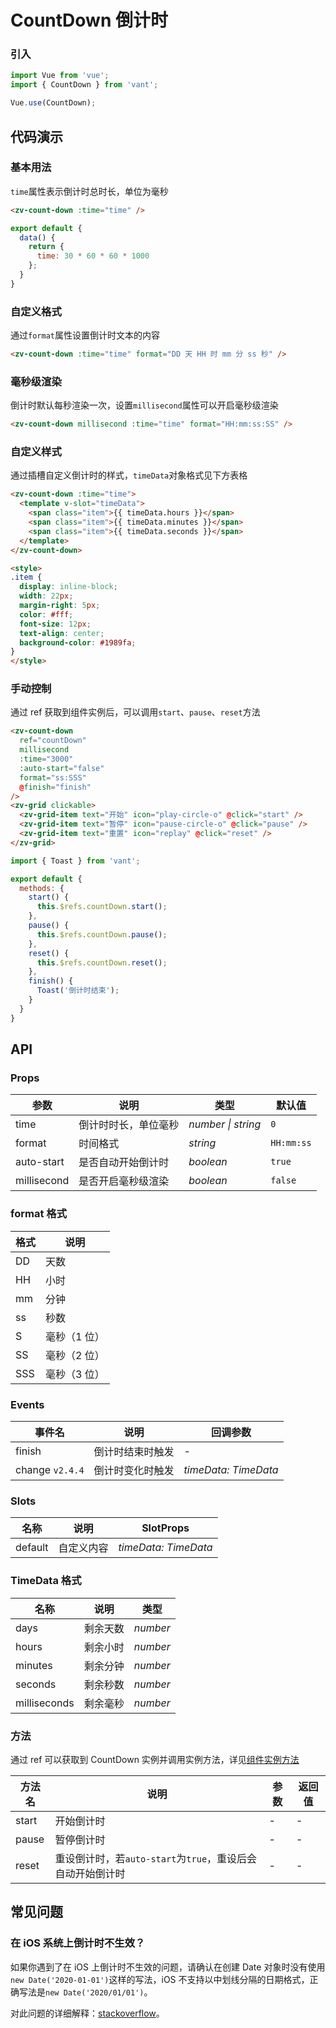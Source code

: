 # CountDown 倒计时

### 引入

```js
import Vue from 'vue';
import { CountDown } from 'vant';

Vue.use(CountDown);
```

## 代码演示

### 基本用法

`time`属性表示倒计时总时长，单位为毫秒

```html
<zv-count-down :time="time" />
```

```js
export default {
  data() {
    return {
      time: 30 * 60 * 60 * 1000
    };
  }
}
```

### 自定义格式

通过`format`属性设置倒计时文本的内容

```html
<zv-count-down :time="time" format="DD 天 HH 时 mm 分 ss 秒" />
```

### 毫秒级渲染

倒计时默认每秒渲染一次，设置`millisecond`属性可以开启毫秒级渲染

```html
<zv-count-down millisecond :time="time" format="HH:mm:ss:SS" />
```

### 自定义样式

通过插槽自定义倒计时的样式，`timeData`对象格式见下方表格

```html
<zv-count-down :time="time">
  <template v-slot="timeData">
    <span class="item">{{ timeData.hours }}</span>
    <span class="item">{{ timeData.minutes }}</span>
    <span class="item">{{ timeData.seconds }}</span>
  </template>
</zv-count-down>

<style>
.item {
  display: inline-block;
  width: 22px;
  margin-right: 5px;
  color: #fff;
  font-size: 12px;
  text-align: center;
  background-color: #1989fa;
}
</style>
```

### 手动控制

通过 ref 获取到组件实例后，可以调用`start`、`pause`、`reset`方法

```html
<zv-count-down
  ref="countDown"
  millisecond
  :time="3000"
  :auto-start="false"
  format="ss:SSS"
  @finish="finish"
/>
<zv-grid clickable>
  <zv-grid-item text="开始" icon="play-circle-o" @click="start" />
  <zv-grid-item text="暂停" icon="pause-circle-o" @click="pause" />
  <zv-grid-item text="重置" icon="replay" @click="reset" />
</zv-grid>
```

```js
import { Toast } from 'vant';

export default {
  methods: {
    start() {
      this.$refs.countDown.start();
    },
    pause() {
      this.$refs.countDown.pause();
    },
    reset() {
      this.$refs.countDown.reset();
    },
    finish() {
      Toast('倒计时结束');
    }
  }
}
```

## API

### Props

| 参数 | 说明 | 类型 | 默认值 |
|------|------|------|------|
| time | 倒计时时长，单位毫秒 | *number \| string* | `0` |
| format | 时间格式 | *string* | `HH:mm:ss` |
| auto-start | 是否自动开始倒计时 | *boolean* | `true` |
| millisecond | 是否开启毫秒级渲染 | *boolean* | `false` |

### format 格式

| 格式 | 说明 |
|------|------|
| DD | 天数 |
| HH | 小时 |
| mm | 分钟 |
| ss | 秒数 |
| S | 毫秒（1 位） |
| SS | 毫秒（2 位） |
| SSS | 毫秒（3 位） |

### Events

| 事件名 | 说明 | 回调参数 |
|------|------|------|
| finish | 倒计时结束时触发 | - |
| change `v2.4.4` | 倒计时变化时触发 | *timeData: TimeData* |

### Slots

| 名称 | 说明 | SlotProps |
|------|------|------|
| default | 自定义内容 | *timeData: TimeData* |

### TimeData 格式

| 名称 | 说明 | 类型 |
|------|------|------|
| days | 剩余天数 | *number* |
| hours | 剩余小时 | *number* |
| minutes | 剩余分钟 | *number* |
| seconds | 剩余秒数 | *number* |
| milliseconds | 剩余毫秒 | *number* |

### 方法

通过 ref 可以获取到 CountDown 实例并调用实例方法，详见[组件实例方法](#/zh-CN/quickstart#zu-jian-shi-li-fang-fa)

| 方法名 | 说明 | 参数 | 返回值 |
|------|------|------|------|
| start | 开始倒计时 | - | - |
| pause | 暂停倒计时 | - | - |
| reset | 重设倒计时，若`auto-start`为`true`，重设后会自动开始倒计时 | - | - |

## 常见问题

### 在 iOS 系统上倒计时不生效？

如果你遇到了在 iOS 上倒计时不生效的问题，请确认在创建 Date 对象时没有使用`new Date('2020-01-01')`这样的写法，iOS 不支持以中划线分隔的日期格式，正确写法是`new Date('2020/01/01')`。

对此问题的详细解释：[stackoverflow](https://stackoverflow.com/questions/13363673/javascript-date-is-invalid-on-ios)。
